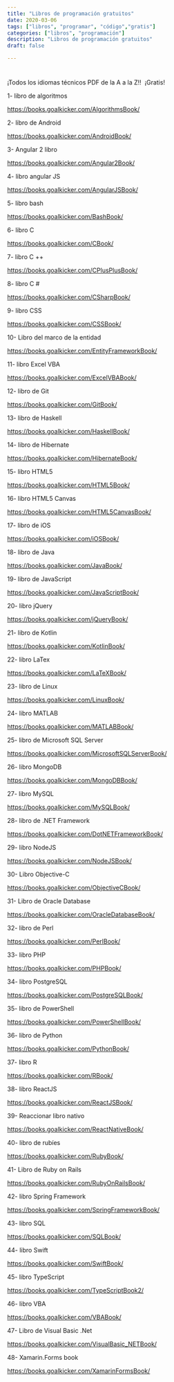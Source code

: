 ```yaml
---
title: "Libros de programación gratuitos"
date: 2020-03-06
tags: ["libros", "programar", "código","gratis"]
categories: ["libros", "programación"]
description: "Libros de programación gratuitos"
draft: false

---
```


# 
¡Todos los idiomas técnicos PDF de la A a la Z‼ ️ ¡Gratis!

1- libro de algoritmos

https://books.goalkicker.com/AlgorithmsBook/

2- libro de Android

https://books.goalkicker.com/AndroidBook/

3- Angular 2 libro

https://books.goalkicker.com/Angular2Book/

4- libro angular JS

https://books.goalkicker.com/AngularJSBook/

5- libro bash

https://books.goalkicker.com/BashBook/

6- libro C

https://books.goalkicker.com/CBook/

7- libro C ++

https://books.goalkicker.com/CPlusPlusBook/

8- libro C #

https://books.goalkicker.com/CSharpBook/

9- libro CSS

https://books.goalkicker.com/CSSBook/

10- Libro del marco de la entidad

https://books.goalkicker.com/EntityFrameworkBook/

11- libro Excel VBA

https://books.goalkicker.com/ExcelVBABook/

12- libro de Git

https://books.goalkicker.com/GitBook/

13- libro de Haskell

https://books.goalkicker.com/HaskellBook/

14- libro de Hibernate

https://books.goalkicker.com/HibernateBook/

15- libro HTML5

https://books.goalkicker.com/HTML5Book/

16- libro HTML5 Canvas

https://books.goalkicker.com/HTML5CanvasBook/

17- libro de iOS

https://books.goalkicker.com/iOSBook/

18- libro de Java

https://books.goalkicker.com/JavaBook/

19- libro de JavaScript

https://books.goalkicker.com/JavaScriptBook/

20- libro jQuery

https://books.goalkicker.com/jQueryBook/

21- libro de Kotlin

https://books.goalkicker.com/KotlinBook/

22- libro LaTex

https://books.goalkicker.com/LaTeXBook/

23- libro de Linux

https://books.goalkicker.com/LinuxBook/

24- libro MATLAB

https://books.goalkicker.com/MATLABBook/

25- libro de Microsoft SQL Server

https://books.goalkicker.com/MicrosoftSQLServerBook/

26- libro MongoDB

https://books.goalkicker.com/MongoDBBook/

27- libro MySQL

https://books.goalkicker.com/MySQLBook/

28- libro de .NET Framework

https://books.goalkicker.com/DotNETFrameworkBook/

29- libro NodeJS

https://books.goalkicker.com/NodeJSBook/

30- Libro Objective-C

https://books.goalkicker.com/ObjectiveCBook/

31- Libro de Oracle Database

https://books.goalkicker.com/OracleDatabaseBook/

32- libro de Perl

https://books.goalkicker.com/PerlBook/

33- libro PHP

https://books.goalkicker.com/PHPBook/

34- libro PostgreSQL

https://books.goalkicker.com/PostgreSQLBook/

35- libro de PowerShell

https://books.goalkicker.com/PowerShellBook/

36- libro de Python

https://books.goalkicker.com/PythonBook/

37- libro R

https://books.goalkicker.com/RBook/

38- libro ReactJS

https://books.goalkicker.com/ReactJSBook/

39- Reaccionar libro nativo

https://books.goalkicker.com/ReactNativeBook/

40- libro de rubíes

https://books.goalkicker.com/RubyBook/

41- Libro de Ruby on Rails

https://books.goalkicker.com/RubyOnRailsBook/

42- libro Spring Framework

https://books.goalkicker.com/SpringFrameworkBook/

43- libro SQL

https://books.goalkicker.com/SQLBook/

44- libro Swift

https://books.goalkicker.com/SwiftBook/

45- libro TypeScript

https://books.goalkicker.com/TypeScriptBook2/

46- libro VBA

https://books.goalkicker.com/VBABook/

47- Libro de Visual Basic .Net

https://books.goalkicker.com/VisualBasic_NETBook/

48- Xamarin.Forms book

https://books.goalkicker.com/XamarinFormsBook/
